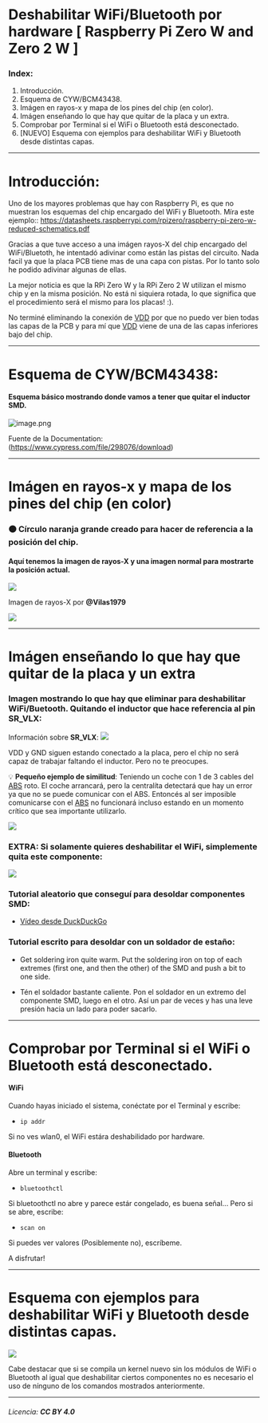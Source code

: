 # Deshabilitar WiFi/Bluetooth por hardware [ Raspberry Pi Zero W and Zero 2 W ]

### Index:
 1. Introducción.
 1. Esquema de CYW/BCM43438.
 1. Imágen en rayos-x y mapa de los pines del chip (en color).
 1. Imágen enseñando lo que hay que quitar de la placa y un extra.
 1. Comprobar por Terminal si el WiFi o Bluetooth está desconectado.
 1. [NUEVO] Esquema con ejemplos para deshabilitar WiFi y Bluetooth desde distintas capas.
 ---
 # Introducción:

Uno de los mayores problemas que hay con Raspberry Pi, es que no muestran los esquemas del chip encargado del WiFi y Bluetooth. Míra este ejemplo:: https://datasheets.raspberrypi.com/rpizero/raspberry-pi-zero-w-reduced-schematics.pdf

Gracias a que tuve acceso a una imágen rayos-X del chip encargado del WiFi/Bluetoth, he intentadó adivinar como están las pistas del circuito. Nada facil ya que la placa PCB tiene mas de una capa con pistas. Por lo tanto solo he podido adivinar algunas de ellas.

La mejor noticia es que la RPi Zero W y la RPi Zero 2 W utilizan el mismo chip y en la misma posición. No está ni siquiera rotada, lo que significa que el procedimiento será el mismo para los placas! :). 
  
No terminé eliminando la conexión de <a href="https://ejemplos.net/que-significa-vcc/">VDD</a> por que no puedo ver bien todas las capas de la PCB y para mí que <a href="https://ejemplos.net/que-significa-vcc/">VDD</a> viene de una de las capas inferiores bajo del chip.

---
# Esquema de CYW/BCM43438:

#### Esquema básico mostrando donde vamos a tener que quitar el inductor SMD.
![image.png](images/1.png)

Fuente de la Documentation: (https://www.cypress.com/file/298076/download)

---
# Imágen en rayos-x y mapa de los pines del chip (en color)

### 🟠 Círculo naranja grande creado para hacer de referencia a la posición del chip.

#### Aquí tenemos la imagen de rayos-X y una imagen normal para mostrarte la posición actual.

![](images/2.png)

Imagen de rayos-X por **@Vilas1979**

![](images/3.png)

---
# Imágen enseñando lo que hay que quitar de la placa y un extra 

### Imagen mostrando lo que hay que eliminar para deshabilitar WiFi/Buetooth. Quitando el inductor que hace referencia al pin **SR_VLX**:

Información sobre **SR_VLX**:
![](images/4.png)

VDD y GND siguen estando conectado a la placa, pero el chip no será capaz de trabajar faltando el inductor. Pero no te preocupes.

💡 **Pequeño ejemplo de similitud**:
Teniendo un coche con 1 de 3 cables del <a href="https://es.wikipedia.org/wiki/Sistema_antibloqueo_de_ruedas">ABS</a> roto. El coche arrancará, pero la centralíta detectará que hay un error ya que no se puede comunicar con el ABS. Entoncés al ser imposible comunicarse con el <a href="https://es.wikipedia.org/wiki/Sistema_antibloqueo_de_ruedas">ABS</a> no funcionará incluso estando en un momento crítico que sea importante utilizarlo.

![](images/5.png)

### EXTRA: Si solamente quieres deshabilitar el WiFi, simplemente quita este componente:

![](images/6.png)

### Tutorial aleatorio que conseguí para desoldar componentes SMD:
- [Vídeo desde DuckDuckGo](https://duckduckgo.com/video_frame?url=https%3A%2F%2Fwww.youtube-nocookie.com%2Fembed%2F7jQXYmZKvYU%3Fwmode%3Dtransparent%26iv_load_policy%3D3%26autoplay%3D1%26html5%3D1%26showinfo%3D0%26rel%3D0%26modestbranding%3D1%26playsinline%3D0%26theme%3Dlight)

### Tutorial escrito para desoldar con un soldador de estaño:

- Get soldering iron quite warm. Put the soldering iron on top of each extremes (first one, and then the other) of the SMD and push a bit to one side.

- Tén el soldador bastante caliente. Pon el soldador en un extremo del componente SMD, luego en el otro. Así un par de veces y has una leve presión hacia un lado para poder sacarlo.

---
# Comprobar por Terminal si el WiFi o Bluetooth está desconectado.

#### WiFi

Cuando hayas iniciado el sistema, conéctate por el Terminal y escribe:
 - `ip addr`

Si no ves wlan0, el WiFi estára deshabilidado por hardware.

#### Bluetooth
Abre un terminal y escribe:
 - `bluetoothctl`

Si bluetoothctl no abre y parece estár congelado, es buena señal... Pero si se abre, escribe:
 - `scan on`

Si puedes ver valores (Posiblemente no), escríbeme.

A disfrutar!

---

# Esquema con ejemplos para deshabilitar WiFi y Bluetooth desde distintas capas.

![](images/schema_es.png)

Cabe destacar que si se compila un kernel nuevo sin los módulos de WiFi o Bluetooth al igual que deshabilitar ciertos componentes no es necesario el uso de nínguno de los comandos mostrados anteriormente.

---

###### Licencia: **CC BY 4.0**
